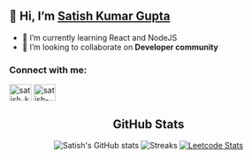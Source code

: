 ## 👋 Hi, I’m [Satish Kumar Gupta](https://www.linkedin.com/in/satish-kumar-gupta-b20169160/)
- 🌱 I’m currently learning React and NodeJS
- 💞️ I’m looking to collaborate on **Developer community**

<h3 align="left">Connect with me:</h3>
<p align="left">
<a href="https://twitter.com/satish_kr_gupta" target="blank"><img align="center" src="https://raw.githubusercontent.com/rahuldkjain/github-profile-readme-generator/master/src/images/icons/Social/twitter.svg" alt="satish_kr_gupta" height="30" width="40" /></a>
<a href="https://linkedin.com/in/satish-kumar-gupta-b20169160" target="blank"><img align="center" src="https://raw.githubusercontent.com/rahuldkjain/github-profile-readme-generator/master/src/images/icons/Social/linked-in-alt.svg" alt="satish-kumar-gupta-b20169160" height="30" width="40" /></a>
</p>

<div align="center">
  <h2>GitHub Stats</h2>
  <img src="https://github-readme-stats.vercel.app/api?username=satishgupta07&theme=nightowl_icons=true" alt="Satish's GitHub stats">
  <img src="https://github-readme-streak-stats.herokuapp.com/?user=satishgupta07" alt="Streaks">
  <a href="https://leetcode.com/satish_kr_gupta">
    <img src="https://leetcard.jacoblin.cool/satish_kr_gupta?theme=light,unicorn" alt="Leetcode Stats">
  </a>
</div>

<!---
satishgupta07/satishgupta07 is a ✨ special ✨ repository because its `README.md` (this file) appears on your GitHub profile.
You can click the Preview link to take a look at your changes.
--->
